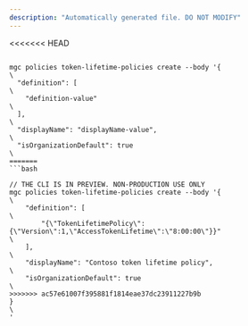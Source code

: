 ```yaml
---
description: "Automatically generated file. DO NOT MODIFY"
---
```


<<<<<<< HEAD
```cli

mgc policies token-lifetime-policies create --body '{\
  "definition": [\
    "definition-value"\
  ],\
  "displayName": "displayName-value",\
  "isOrganizationDefault": true\
=======
```bash

// THE CLI IS IN PREVIEW. NON-PRODUCTION USE ONLY
mgc policies token-lifetime-policies create --body '{\
    "definition": [\
        "{\"TokenLifetimePolicy\":{\"Version\":1,\"AccessTokenLifetime\":\"8:00:00\"}}"\
    ],\
    "displayName": "Contoso token lifetime policy",\
    "isOrganizationDefault": true\
>>>>>>> ac57e61007f395881f1814eae37dc23911227b9b
}\
'

```